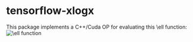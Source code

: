 # tensorflow-xlogx
This package implements a C++/Cuda OP for evaluating this \ell function:
![\ell function]()
